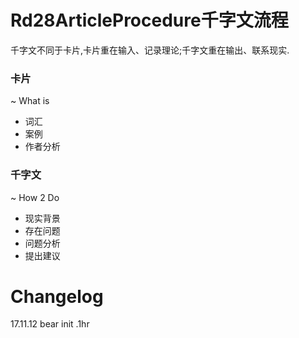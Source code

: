 # Rd28ArticleProcedure千字文流程
千字文不同于卡片,卡片重在输入、记录理论;千字文重在输出、联系现实.

### 卡片
~ What is

- 词汇
- 案例
- 作者分析

### 千字文
~ How 2 Do

- 现实背景
- 存在问题
- 问题分析
- 提出建议

# Changelog
17.11.12 bear init .1hr